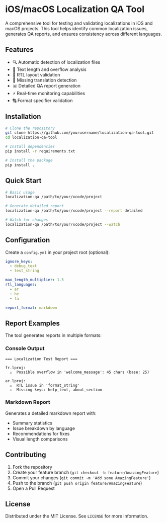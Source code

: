 # iOS/macOS Localization QA Tool

A comprehensive tool for testing and validating localizations in iOS and macOS projects. This tool helps identify common localization issues, generates QA reports, and ensures consistency across different languages.

## Features

- 🔍 Automatic detection of localization files
- 📏 Text length and overflow analysis
- 🔄 RTL layout validation
- 🚨 Missing translation detection
- 📊 Detailed QA report generation
- ⚡️ Real-time monitoring capabilities
- 🔠 Format specifier validation

## Installation

```bash
# Clone the repository
git clone https://github.com/yourusername/localization-qa-tool.git
cd localization-qa-tool

# Install dependencies
pip install -r requirements.txt

# Install the package
pip install .
```

## Quick Start

```bash
# Basic usage
localization-qa /path/to/your/xcode/project

# Generate detailed report
localization-qa /path/to/your/xcode/project --report detailed

# Watch for changes
localization-qa /path/to/your/xcode/project --watch
```

## Configuration

Create a `config.yml` in your project root (optional):

```yaml
ignore_keys:
  - debug_text
  - test_string

max_length_multiplier: 1.5
rtl_languages:
  - ar
  - he
  - fa

report_format: markdown
```

## Report Examples

The tool generates reports in multiple formats:

### Console Output
```
=== Localization Test Report ===

fr.lproj:
  ⚠️  Possible overflow in 'welcome_message': 45 chars (base: 25)
  
ar.lproj:
  ⚠️  RTL issue in 'format_string'
  ⚠️  Missing keys: help_text, about_section
```

### Markdown Report
Generates a detailed markdown report with:
- Summary statistics
- Issue breakdown by language
- Recommendations for fixes
- Visual length comparisons

## Contributing

1. Fork the repository
2. Create your feature branch (`git checkout -b feature/AmazingFeature`)
3. Commit your changes (`git commit -m 'Add some AmazingFeature'`)
4. Push to the branch (`git push origin feature/AmazingFeature`)
5. Open a Pull Request

## License

Distributed under the MIT License. See `LICENSE` for more information.
